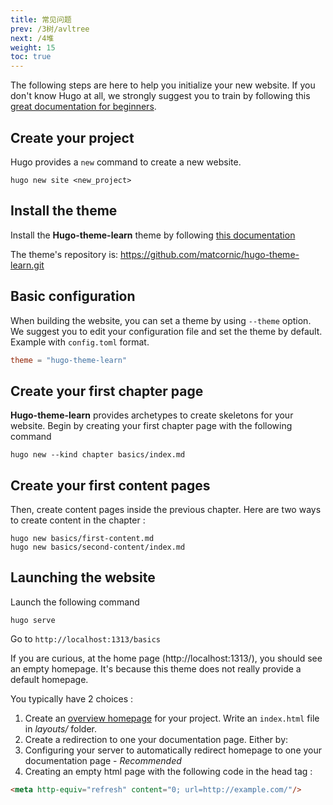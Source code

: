 ```yaml
---
title: 常见问题
prev: /3树/avltree
next: /4堆
weight: 15
toc: true
---
```


The following steps are here to help you initialize your new website. If you don't know Hugo at all, we strongly suggest you to train by following this [great documentation for beginners](https://gohugo.io/overview/quickstart/).

## Create your project

Hugo provides a `new` command to create a new website.

```
hugo new site <new_project>
```

## Install the theme

Install the **Hugo-theme-learn** theme by following [this documentation](https://gohugo.io/themes/installing/)

The theme's repository is: https://github.com/matcornic/hugo-theme-learn.git

## Basic configuration

When building the website, you can set a theme by using `--theme` option. We suggest you to edit your configuration file and set the theme by default. Example with `config.toml` format.

```toml
theme = "hugo-theme-learn"
```

## Create your first chapter page

**Hugo-theme-learn** provides archetypes to create skeletons for your website. Begin by creating your first chapter page with the following command

```
hugo new --kind chapter basics/index.md
```

## Create your first content pages

Then, create content pages inside the previous chapter. Here are two ways to create content in the chapter :

```
hugo new basics/first-content.md
hugo new basics/second-content/index.md
```

## Launching the website

Launch the following command

```
hugo serve
```

Go to `http://localhost:1313/basics`

If you are curious, at the home page (http://localhost:1313/), you should see an empty homepage. It's because this theme does not really provide a default homepage.

You typically have 2 choices :

1. Create an [overview homepage](https://gohugo.io/templates/homepage/) for your project. Write an `index.html` file in *layouts/* folder.
2. Create a redirection to one your documentation page. Either by:
  1. Configuring your server to automatically redirect homepage to one your documentation page - *Recommended*
  2. Creating an empty html page with the following code in the head tag :  

  ```html
  <meta http-equiv="refresh" content="0; url=http://example.com/"/>
  ```
